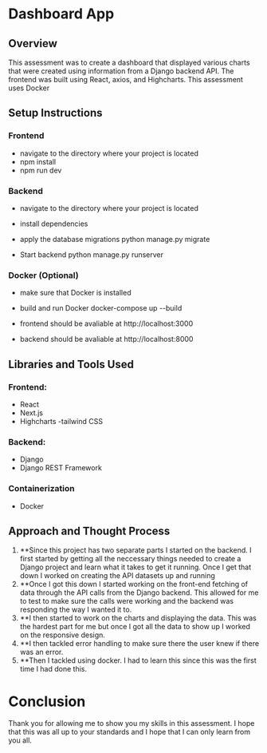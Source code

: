 # Dashboard App

## Overview

This assessment was to create a dashboard that displayed various charts that were created using information from a Django backend API. The frontend was built using React, axios, and Highcharts. This assessment uses Docker

## Setup Instructions

### Frontend
- navigate to the directory where your project is located
- npm install
- npm run dev

### Backend
- navigate to the directory where your project is located
- install dependencies

- apply the database migrations
    python manage.py migrate
- Start backend
    python manage.py runserver

### Docker (Optional)
- make sure that Docker is installed 
- build and run Docker
    docker-compose up --build

- frontend should be avaliable at http://localhost:3000 
- backend should be avaliable at http://localhost:8000

## Libraries and Tools Used

### Frontend:
- React
- Next.js
- Highcharts
-tailwind CSS

### Backend: 
- Django
- Django REST Framework

### Containerization
- Docker

## Approach and Thought Process

1. **Since this project has two separate parts I started on the backend. I first started by getting all the neccessary things needed to create a Django project and learn what it takes to get it running. Once I get that down I worked on creating the API datasets up and running
2. **Once I got this down I started working on the front-end fetching of data through the API calls from the Django backend. This allowed for me to test to make sure the calls were working and the backend was responding the way I wanted it to. 
3. **I then started to work on the charts and displaying the data. This was the hardest part for me but once I got all the data to show up I worked on the responsive design. 
4. **I then tackled error handling to make sure there the user knew if there was an error. 
5. **Then I tackled using docker. I had to learn this since this was the first time I had done this. 

# Conclusion

Thank you for allowing me to show you my skills in this assessment. I hope that this was all up to your standards and I hope that I can only learn from you all. 
